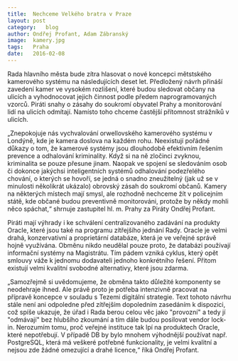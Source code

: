 ```yaml
---
title:	Nechceme Velkého bratra v Praze
layout:	post
category:	blog
author:	Ondřej Profant, Adam Zábranský
image:	kamery.jpg
tags:	Praha
date:	2016-02-08
---
```


Rada hlavního města bude zítra hlasovat o nové koncepci mětstského kamerového systému na následujících deset let. Předložený návrh přináší zavedení kamer ve vysokém rozlišení, které budou sledovat občany na ulicích a vyhodnocovat jejich činnost podle předem naprogramovaných vzorců. Piráti snahy o zásahy do soukromí obyvatel Prahy a monitorování lidí na ulicích odmítají. Namísto toho chceme častější přítomnost strážníků v ulicích.

„Znepokojuje nás vychvalování orwellovského kamerového systému v Londýně, kde je kamera doslova na každém rohu. Neexistují pořádné důkazy o tom, že kamerové systémy jsou dlouhodobě efektivním řešením prevence a odhalování kriminality. Když si na ně zločinci zvyknou, kriminalita se pouze přesune jinam. Naopak ve spojení se sledováním osob či dokonce jakýchsi inteligentních systémů odhalování podezřelého chování, o kterých se hovoří, se jedná o snadno zneužitelný (jak už se v minulosti několikrát ukázalo) obrovský zásah do soukromí občanů. Kamery na některých místech mají smysl, ale rozhodně nechceme žít v policejním státě, kde občané budou preventivně monitorováni, protože by někdy mohli něco spáchat,“ shrnuje zastupitel hl. m. Prahy za Piráty Ondřej Profant.

Piráti mají výhrady i ke schválení centralizovaného zadávání na produkty Oracle, které jsou také na programu zítřejšího jednání Rady. Oracle je velmi drahá, konzervativní a proprietární databáze, která je ve veřejné správě hojně využívána. Obměnu nikdo neudělal pouze proto, že databázi používají informační systémy na Magistrátu. Tím pádem vzniká cyklus, který opět smlouvy váže k jednomu dodavateli jednoho konkrétního řešení. Přitom existují velmi kvalitní svobodné alternativy, které jsou zdarma. 

„Samozřejmě si uvědomujeme, že obměna takto důležité komponenty se neodehraje ihned. Ale právě proto je potřeba intenzivně pracovat na přípravě koncepce v souladu s Tezemi digitální strategie. Text tohoto návrhu stále není ani odpoledne před zítřejším dopoledním zasedáním k dispozici, což spíše ukazuje, že úřad i Rada berou celou věc jako "provozní" a tedy jí "odmávají" bez hlubšího zkoumání a tím dále budou posilovat vendor lock-in. Nerozumím tomu, proč veřejné instituce tak lpí na produktech Oracle, které nepotřebují. V případě DB by bylo mnohem výhodnější používat např. PostgreSQL, která má veškeré potřebné funkcionality, je velmi kvalitní a nejsou zde žádné omezující a drahé  licence,“ říká Ondřej Profant.





